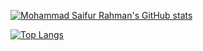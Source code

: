 [![Mohammad Saifur Rahman's GitHub stats](https://github-readme-stats-one-henna-89.vercel.app/api/top-langs?username=salvador-perez-0&theme=algolia&show_icons=true)](https://github.com/salvador-perez-0)

[![Top Langs](https://github-readme-stats-one-henna-89.vercel.app/api?username=salvador-perez-0&theme=algolia&show_icons=true)](https://github.com/salvador-perez-0)
